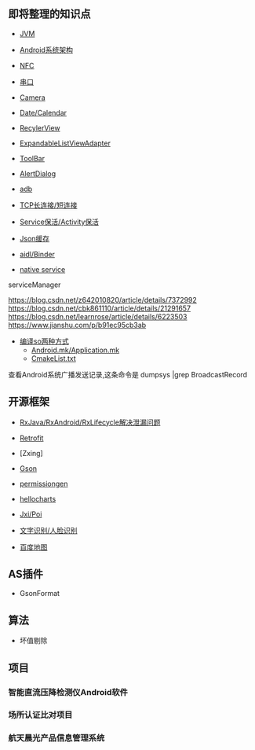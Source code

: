 ## 即将整理的知识点

- [JVM](2.md)

- [Android系统架构](1.md)

- [NFC]()

- [串口]()

- [Camera]()

- [Date/Calendar](\app\4.md)

- [RecylerView](\app\3.md)

- [ExpandableListViewAdapter]()

- [ToolBar]()

- [AlertDialog]()

- [adb](\app\5.md)

- [TCP长连接/短连接]()

- [Service保活/Activity保活]()

- [Json缓存]()


- [aidl/Binder]()

- [native service]()

serviceManager

https://blog.csdn.net/z642010820/article/details/7372992
https://blog.csdn.net/cbk861110/article/details/21291657
https://blog.csdn.net/learnrose/article/details/6223503
https://www.jianshu.com/p/b91ec95cb3ab

- [编译so两种方式]()
    - [Android.mk/Application.mk](https://www.cnblogs.com/reality-soul/p/6893248.html)
    - [CmakeList.txt]()


查看Android系统广播发送记录,这条命令是 dumpsys |grep BroadcastRecord




## 开源框架

- [RxJava/RxAndroid/RxLifecycle解决泄漏问题]()

- [Retrofit]()

- [Zxing]

- [Gson]()

- [permissiongen]()

- [hellocharts]()

- [Jxi/Poi](app\1.md)

- [文字识别/人脸识别]()

- [百度地图]()

## AS插件

- GsonFormat


## 算法

- 坏值剔除


## 项目

### 智能直流压降检测仪Android软件

### 场所认证比对项目

### 航天晨光产品信息管理系统